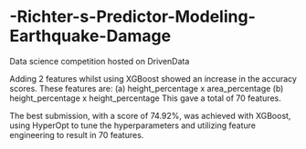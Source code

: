 # -Richter-s-Predictor-Modeling-Earthquake-Damage
Data science competition hosted on DrivenData


Adding 2 features whilst using XGBoost showed an increase in the accuracy scores. These features are:
(a) height_percentage x area_percentage
(b) height_percentage x height_percentage This gave a total of 70 features.

The best submission, with a score of 74.92%, was achieved with XGBoost, using HyperOpt to tune the hyperparameters and utilizing feature engineering to result in 70 features.
